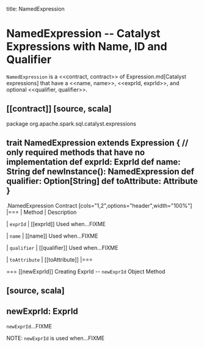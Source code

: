title: NamedExpression

# NamedExpression -- Catalyst Expressions with Name, ID and Qualifier

`NamedExpression` is a <<contract, contract>> of Expression.md[Catalyst expressions] that have a <<name, name>>, <<exprId, exprId>>, and optional <<qualifier, qualifier>>.

[[contract]]
[source, scala]
----
package org.apache.spark.sql.catalyst.expressions

trait NamedExpression extends Expression {
  // only required methods that have no implementation
  def exprId: ExprId
  def name: String
  def newInstance(): NamedExpression
  def qualifier: Option[String]
  def toAttribute: Attribute
}
----

.NamedExpression Contract
[cols="1,2",options="header",width="100%"]
|===
| Method
| Description

| `exprId`
| [[exprId]] Used when...FIXME

| `name`
| [[name]] Used when...FIXME

| `qualifier`
| [[qualifier]] Used when...FIXME

| `toAttribute`
| [[toAttribute]]
|===

=== [[newExprId]] Creating ExprId -- `newExprId` Object Method

[source, scala]
----
newExprId: ExprId
----

`newExprId`...FIXME

NOTE: `newExprId` is used when...FIXME
